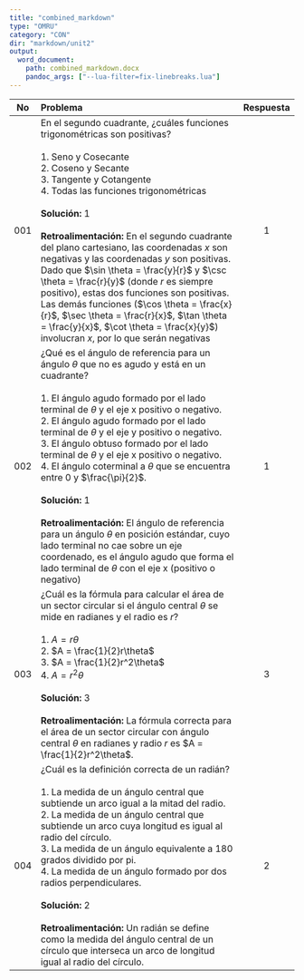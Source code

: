 ```yaml
---
title: "combined_markdown"
type: "OMRU"
category: "CON"
dir: "markdown/unit2"
output:
  word_document:
    path: combined_markdown.docx
    pandoc_args: ["--lua-filter=fix-linebreaks.lua"]
---
```


| No | Problema | Respuesta |
|:--:|:-------|:--:|
| 001 | En el segundo cuadrante, ¿cuáles funciones trigonométricas son positivas?<br><br>1. Seno y Cosecante<br>2. Coseno y Secante<br>3. Tangente y Cotangente<br>4. Todas las funciones trigonométricas<br><br>**Solución:** 1<br><br>**Retroalimentación:** En el segundo cuadrante del plano cartesiano, las coordenadas $x$ son negativas y las coordenadas $y$ son positivas. Dado que $\sin \theta = \frac{y}{r}$ y $\csc \theta = \frac{r}{y}$ (donde $r$ es siempre positivo), estas dos funciones son positivas. Las demás funciones ($\cos \theta = \frac{x}{r}$, $\sec \theta = \frac{r}{x}$, $\tan \theta = \frac{y}{x}$, $\cot \theta = \frac{x}{y}$) involucran $x$, por lo que serán negativas | 1 |
| 002 | ¿Qué es el ángulo de referencia para un ángulo $\theta$ que no es agudo y está en un cuadrante?<br><br>1. El ángulo agudo formado por el lado terminal de $\theta$ y el eje x positivo o negativo.<br>2. El ángulo agudo formado por el lado terminal de $\theta$ y el eje y positivo o negativo.<br>3. El ángulo obtuso formado por el lado terminal de $\theta$ y el eje x positivo o negativo.<br>4. El ángulo coterminal a $\theta$ que se encuentra entre 0 y $\frac{\pi}{2}$.<br><br>**Solución:** 1<br><br>**Retroalimentación:** El ángulo de referencia para un ángulo $\theta$ en posición estándar, cuyo lado terminal no cae sobre un eje coordenado, es el ángulo agudo que forma el lado terminal de $\theta$ con el eje x (positivo o negativo) | 1 |
| 003 | ¿Cuál es la fórmula para calcular el área de un sector circular si el ángulo central $\theta$ se mide en radianes y el radio es $r$?<br><br>1. $A = r\theta$<br>2. $A = \frac{1}{2}r\theta$<br>3. $A = \frac{1}{2}r^2\theta$<br>4. $A = r^2\theta$<br><br>**Solución:** 3<br><br>**Retroalimentación:** La fórmula correcta para el área de un sector circular con ángulo central $\theta$ en radianes y radio $r$ es $A = \frac{1}{2}r^2\theta$.  | 3 |
| 004 | ¿Cuál es la definición correcta de un radián?<br><br>1. La medida de un ángulo central que subtiende un arco igual a la mitad del radio.<br>2. La medida de un ángulo central que subtiende un arco cuya longitud es igual al radio del círculo.<br>3. La medida de un ángulo equivalente a 180 grados dividido por pi.<br>4. La medida de un ángulo formado por dos radios perpendiculares.<br><br>**Solución:** 2<br><br>**Retroalimentación:** Un radián se define como la medida del ángulo central de un círculo que interseca un arco de longitud igual al radio del círculo.  | 2 |
